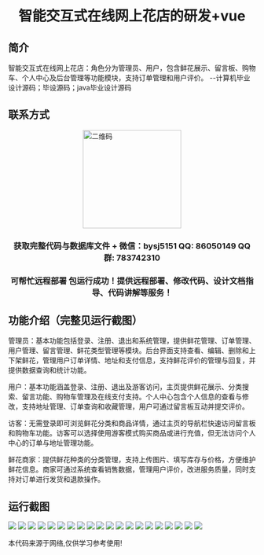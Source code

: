 <p><h1 align="center">智能交互式在线网上花店的研发+vue</h1></p>

## 简介
智能交互式在线网上花店：角色分为管理员、用户，包含鲜花展示、留言板、购物车、个人中心及后台管理等功能模块，支持订单管理和用户评价。    --计算机毕业设计源码；毕设源码；java毕业设计源码


## 联系方式
<img src="https://bs-1329754181.cos.ap-shanghai.myqcloud.com/wx.jpg" alt="二维码" style="display: block; margin: 0 auto;" width="200px">
<p><h3 align="center">获取完整代码与数据库文件 + 微信：bysj5151 QQ: 86050149 QQ群: 783742310</h3></p>
<p><h3 align="center">可帮忙远程部署 包运行成功！提供远程部署、修改代码、设计文档指导、代码讲解等服务！</h3></p>

## 功能介绍（完整见运行截图）
管理员：基本功能包括登录、注册、退出和系统管理，提供鲜花管理、订单管理、用户管理、留言管理、鲜花类型管理等模块。后台界面支持查看、编辑、删除和上下架鲜花，管理用户订单详情、地址和支付信息，支持鲜花评价的管理与回复，并提供数据查询和统计功能。

用户：基本功能涵盖登录、注册、退出及游客访问，主页提供鲜花展示、分类搜索、留言功能、购物车管理及在线支付支持。个人中心包含个人信息的查看与修改，支持地址管理、订单查询和收藏管理，用户可通过留言板互动并提交评价。

访客：无需登录即可浏览鲜花分类和商品详情，通过主页的导航栏快速访问留言板和购物车功能。访客可以选择使用游客模式购买商品或进行充值，但无法访问个人中心的订单与地址管理功能。

鲜花商家：提供鲜花种类的分类管理，支持上传图片、填写库存与价格，方便维护鲜花信息。商家可通过系统查看销售数据，管理用户评价，改进服务质量，同时支持对订单进行发货和退款操作。


## 运行截图
![](https://bs-1329754181.cos.ap-shanghai.myqcloud.com/ssm/IntelligentInteractiveOnlineFloristDevelopment/img/001.jpg)
![](https://bs-1329754181.cos.ap-shanghai.myqcloud.com/ssm/IntelligentInteractiveOnlineFloristDevelopment/img/002.jpg)
![](https://bs-1329754181.cos.ap-shanghai.myqcloud.com/ssm/IntelligentInteractiveOnlineFloristDevelopment/img/003.jpg)
![](https://bs-1329754181.cos.ap-shanghai.myqcloud.com/ssm/IntelligentInteractiveOnlineFloristDevelopment/img/004.jpg)
![](https://bs-1329754181.cos.ap-shanghai.myqcloud.com/ssm/IntelligentInteractiveOnlineFloristDevelopment/img/005.jpg)
![](https://bs-1329754181.cos.ap-shanghai.myqcloud.com/ssm/IntelligentInteractiveOnlineFloristDevelopment/img/006.jpg)
![](https://bs-1329754181.cos.ap-shanghai.myqcloud.com/ssm/IntelligentInteractiveOnlineFloristDevelopment/img/007.jpg)
![](https://bs-1329754181.cos.ap-shanghai.myqcloud.com/ssm/IntelligentInteractiveOnlineFloristDevelopment/img/008.jpg)
![](https://bs-1329754181.cos.ap-shanghai.myqcloud.com/ssm/IntelligentInteractiveOnlineFloristDevelopment/img/009.jpg)
![](https://bs-1329754181.cos.ap-shanghai.myqcloud.com/ssm/IntelligentInteractiveOnlineFloristDevelopment/img/010.jpg)
![](https://bs-1329754181.cos.ap-shanghai.myqcloud.com/ssm/IntelligentInteractiveOnlineFloristDevelopment/img/011.jpg)
![](https://bs-1329754181.cos.ap-shanghai.myqcloud.com/ssm/IntelligentInteractiveOnlineFloristDevelopment/img/012.jpg)
![](https://bs-1329754181.cos.ap-shanghai.myqcloud.com/ssm/IntelligentInteractiveOnlineFloristDevelopment/img/013.jpg)
![](https://bs-1329754181.cos.ap-shanghai.myqcloud.com/ssm/IntelligentInteractiveOnlineFloristDevelopment/img/014.jpg)
![](https://bs-1329754181.cos.ap-shanghai.myqcloud.com/ssm/IntelligentInteractiveOnlineFloristDevelopment/img/015.jpg)
![](https://bs-1329754181.cos.ap-shanghai.myqcloud.com/ssm/IntelligentInteractiveOnlineFloristDevelopment/img/016.jpg)
![](https://bs-1329754181.cos.ap-shanghai.myqcloud.com/ssm/IntelligentInteractiveOnlineFloristDevelopment/img/017.jpg)
![](https://bs-1329754181.cos.ap-shanghai.myqcloud.com/ssm/IntelligentInteractiveOnlineFloristDevelopment/img/018.jpg)
![](https://bs-1329754181.cos.ap-shanghai.myqcloud.com/ssm/IntelligentInteractiveOnlineFloristDevelopment/img/019.jpg)
![](https://bs-1329754181.cos.ap-shanghai.myqcloud.com/ssm/IntelligentInteractiveOnlineFloristDevelopment/img/020.jpg)

<p>本代码来源于网络,仅供学习参考使用!</p>
